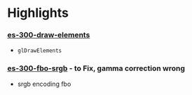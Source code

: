 # Highlights

### [es-300-draw-elements](https://github.com/elect86/jogl-samples/blob/master/jogl-samples/src/tests/es_300/Es_300_draw_elements.java)

- `glDrawElements`

### [es-300-fbo-srgb](https://github.com/elect86/jogl-samples/blob/master/jogl-samples/src/tests/es_300/Es_300_fbo_srgb.java) - to Fix, gamma correction wrong 

- srgb encoding fbo
